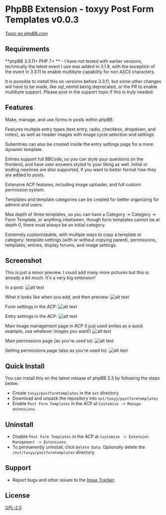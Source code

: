 # PhpBB Extension - toxyy Post Form Templates v0.0.3

[Topic on phpBB.com](https://www.phpbb.com/community/viewtopic.php?t=2645506)

## Requirements

**phpBB 3.3.11+ PHP 7+
** - I have not tested with earlier versions, technically the latest event I use was added in 3.1.9, with the exception of the event in 3.3.11 to enable multibyte capability for non ASCII characters.

It is possible to install this on versions before 3.3.11, but some other changes will have to be made, like sql_nextid being deprecated, or the PR to enable multibyte support. Please post in the support topic if this is truly needed.

## Features

Make, manage, and use forms in posts within phpBB.

Features multiple entry types (text entry, radio, checkbox, dropdown, and notes),
as well as header images with image cycle selection and settings.

Subentries can also be created inside the entry settings page for a more dynamic template.

Entries support full BBCode, so you can style your questions on the frontend,
and have user answers styled to your liking as well. Initial or ending newlines
are also supported, if you want to better format how they are added to posts.

Extensive ACP features, including image uploader, and full custom permission system.

Templates and template categories can be created for better organizing for admins and users.

Max depth of three templates, so you can have a Category -> Category -> Form Template, or anything inbetween,
though form templates cannot be at depth 0, there must always be an initial category.

Extremely customizeable, with multiple ways to copy a template or category:
template settings (with or without copying parent), permissions, templates, entries, display forums, and image settings.

## Screenshot

This is just a minor preview. I could add many more pictures but this is already a bit much. It's a very big extension!

In a post:
![alt text](https://toxyy.github.io/postformtemplates/pft1.png)

What it looks like when you add, and then preview:
![alt text](https://toxyy.github.io/postformtemplates/pft2.png)

Form settings in the ACP:
![alt text](https://toxyy.github.io/postformtemplates/pft3.png)

Entry settings in the ACP:
![alt text](https://toxyy.github.io/postformtemplates/pft4.png)

Main image management page in ACP (I just used smiles as a quick example, use whatever images you want!)
![alt text](https://toxyy.github.io/postformtemplates/pft5.png)

Main permissions page (as you're used to):
![alt text](https://toxyy.github.io/postformtemplates/pft6.png)

Setting permissions page (also as you're used to):
![alt text](https://toxyy.github.io/postformtemplates/pft7.png)

## Quick Install

You can install this on the latest release of phpBB 3.3 by following the steps below:

* Create `toxyy/postformtemplates` in the `ext` directory.
* Download and unpack the repository into `ext/toxyy/postformtemplates`
* Enable `Post Form Templates` in the ACP at `Customise -> Manage extensions`.

## Uninstall

* Disable `Post Form Templates` in the ACP at `Customise -> Extension Management -> Extensions`.
* To permanently uninstall, click `Delete Data`. Optionally delete the `/ext/toxyy/postformtemplates` directory.

## Support

* Report bugs and other issues to the [Issue Tracker](https://github.com/toxyy/postformtemplates/issues).

## License

[GPL-2.0](license.txt)
